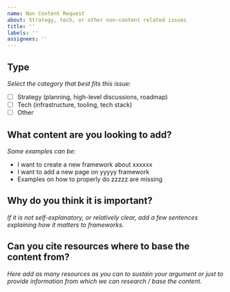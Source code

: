 ```yaml
---
name: Non Content Request
about: Strategy, tech, or other non-content related issues
title: ''
labels: ''
assignees: ''
---
```


## Type
_Select the category that best fits this issue:_
- [ ] Strategy (planning, high-level discussions, roadmap)
- [ ] Tech (infrastructure, tooling, tech stack)
- [ ] Other

## What content are you looking to add?
_Some examples can be:_
- I want to create a new framework about xxxxxx
- I want to add a new page on yyyyy framework
- Examples on how to properly do zzzzz are missing

## Why do you think it is important?
_If it is not self-explanatory, or relatively clear, add a few sentences explaining how it matters to frameworks._

## Can you cite resources where to base the content from?
_Here add as many resources as you can to sustain your argument or just to provide information from which we can research / base the content._
